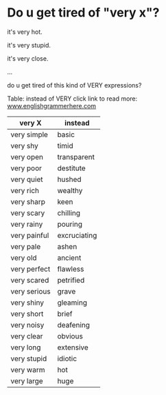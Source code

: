# Do u get tired of "very x"?

it's very hot.

it's very stupid.

it's very close.

...


do u get tired of this kind of VERY expressions?


Table: instead of VERY
click link to read more: www.englishgrammerhere.com


| very X          | instead       |
|-----------------|---------------|
| very simple     | basic         |              
| very shy        | timid         |
| very open       | transparent   |
| very poor       | destitute     |
| very quiet      | hushed        |
| very rich       | wealthy       |
| very sharp      | keen          |
| very scary      | chilling      |
| very rainy      | pouring       |
| very painful    | excruciating  |
| very pale       | ashen         |
| very old        | ancient       |
| very perfect    | flawless      |
| very scared     | petrified     |
| very serious    | grave         |
| very shiny      | gleaming      |
| very short      | brief         |
| very noisy      | deafening     |
| very clear      | obvious       |
| very long       | extensive     |
| very stupid     | idiotic       |
| very warm       | hot           |
| very large      | huge          |
